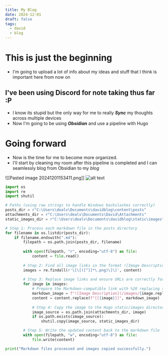 ```yaml
---
title: My Blog
date: 2024-12-01
draft: false
tags:
  - david
  - blog
---
```


# This is just the beginning 

- I'm going to upload a lot of info about my ideas and stuff that I think is important here from now on 

## I've been using Discord for note taking thus far :P

- I know its stupid but the only way for me to really ***Sync*** my thoughts across multiple devices
- Now I'm going to be using ***Obsidian*** and use a pipeline with Hugo 

# Going forward

- Now is the time for me to become more organized. 
- I'll start by cleaning my room after this pipeline is completed and I can seamlessly blog from Obsidian to my _blog_

![[Pasted image 20241201153411.png]]
![alt text](/images/a.png)

```python
import os
import re
import shutil

# Paths (using raw strings to handle Windows backslashes correctly)
posts_dir = r"C:\Users\dealv\Documents\davidblog\content\posts"
attachments_dir = r"C:\Users\dealv\Documents\David\Attachments"
static_images_dir = r"C:\Users\dealv\Documents\davidblog\static\images"

# Step 1: Process each markdown file in the posts directory
for filename in os.listdir(posts_dir):
    if filename.endswith(".md"):
        filepath = os.path.join(posts_dir, filename)
        
        with open(filepath, "r", encoding="utf-8") as file:
            content = file.read()
        
        # Step 2: Find all image links in the format ![Image Description](/images/Pasted%20image%20...%20.png)
        images = re.findall(r'\[\[([^]]*\.png)\]\]', content)
        
        # Step 3: Replace image links and ensure URLs are correctly formatted
        for image in images:
            # Prepare the Markdown-compatible link with %20 replacing spaces
            markdown_image = f"![Image Description](/images/{image.replace('%20',%20'%20')})"
            content = content.replace(f"[[{image}]]", markdown_image)
            
            # Step 4: Copy the image to the Hugo static/images directory if it exists
            image_source = os.path.join(attachments_dir, image)
            if os.path.exists(image_source):
                shutil.copy(image_source, static_images_dir)

        # Step 5: Write the updated content back to the markdown file
        with open(filepath, "w", encoding="utf-8") as file:
            file.write(content)

print("Markdown files processed and images copied successfully.")

```
